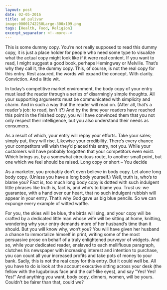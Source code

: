 ```yaml
---
layout: post
date: 02-05-2016
title: ad pulivar
image:00001742250Large-300x199.png
tags: [Health, Food, Religion]
excerpt_separator: <!--more-->
---
```


This is some dummy copy. You’re not really supposed to read this dummy copy, it is just a place holder for people who need some type to visualize what the actual copy might look like if it were real <!--more-->content.
If you want to read, I might suggest a good book, perhaps Hemingway or Melville. That’s why they call it, the dummy copy. This, of course, is not the real copy for this entry. Rest assured, the words will expand the concept. With clarity. Conviction. And a little wit.

In today’s competitive market environment, the body copy of your entry must lead the reader through a series of disarmingly simple thoughts.
All your supporting arguments must be communicated with simplicity and charm. And in such a way that the reader will read on. (After all, that’s a reader’s job: to read, isn’t it?) And by the time your readers have reached this point in the finished copy, you will have convinced them that you not only respect their intelligence, but you also understand their needs as consumers.

As a result of which, your entry will repay your efforts. Take your sales; simply put, they will rise. Likewise your credibility. There’s every chance your competitors will wish they’d placed this entry, not you. While your customers will have probably forgotten that your competitors even exist. Which brings us, by a somewhat circuitous route, to another small point, but one which we feel should be raised.
Long copy or short – You decide

As a marketer, you probably don’t even believe in body copy. Let alone long body copy. (Unless you have a long body yourself.) Well, truth is, who‘s to blame you? Fact is, too much long body copy is dotted with such indulgent little phrases like truth is, fact is, and who’s to blame you. Trust us: we guarantee, with a hand over our heart, that no such indulgent rubbish will appear in your entry. That’s why God gave us big blue pencils. So we can expunge every example of witted waffle.

For you, the skies will be blue, the birds will sing, and your copy will be crafted by a dedicated little man whose wife will be sitting at home, knitting, wondering why your entry demands more of her husband‘s time than it should.
But you will know why, won‘t you? You will have given her husband a chance to immortalize himself in print, writing some of the most persuasive prose on behalf of a truly enlightened purveyor of widgets. And so, while your dedicated reader, enslaved to each mellifluous paragraph, clutches his newspaper with increasing interest and intention to purchase, you can count all your increased profits and take pots of money to your bank. Sadly, this is not the real copy for this entry. But it could well be. All you have to do is look at the account executive sitting across your desk (the fellow with the lugubrious face and the calf-like eyes), and say ”Yes! Yes! Yes!“ And anything you want, body copy, dinners, women, will be yours. Couldn’t be fairer than that, could we?